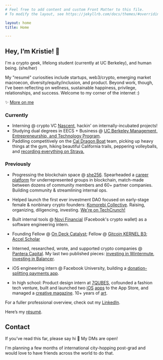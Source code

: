 ```yaml
---
# Feel free to add content and custom Front Matter to this file.
# To modify the layout, see https://jekyllrb.com/docs/themes/#overriding-theme-defaults

layout: home
title: Home

---
```


## Hey, I’m Kristie! 👋
I'm a crypto geek, lifelong student (currently at UC Berkeley), and human being. (she/her)

My "resumé" curiosities include startups, web3/crypto, emerging market macroecon, diversity/equity/inclusion, and product. Beyond work, though, I’ve been reflecting on wellness, sustainable happiness, privilege, relationships, and success. Welcome to my corner of the internet :)


✨ [More on me](/more-on-me)

### Currently
* Interning @ crypto VC [Nascent](https://www.nascent.xyz/), hackin' on internally-incubated projects!
* Studying dual degrees in EECS + Business @ [UC Berkeley Management, Entrepreneurship, and Technology Program](http://met.berkeley.edu/).
* Paddling competitively on the [Cal Dragon Boat](https://caldragonboat.berkeley.edu/) team, picking up heavy things at the gym, hiking beautiful California trails, peppering volleyballs, and [recording everything on Strava.](https://www.strava.com/athletes/19298552)

### Previously
* Progressing the blockchain space @ [she256][#she256]. Spearheaded a [career platform](https://she256.org/career-dev/) for underrepresented groups in blockchain, match-made between dozens of community members and 60+ partner companies. Building community & streamlining internal ops.
* Helped launch the first ever investment DAO focused on early-stage female & nonbinary crypto founders: [Komorebi Collective](https://www.syndicateprotocol.org/syndicate/komorebi_collective). Raising, organizing, diligencing, investing. [We're on TechCrunch!](https://techcrunch.com/2021/05/21/decentralized-komorebi-collective-launches-to-back-female-and-non-binary-crypto-founders/?tpcc=ECTW2020)
* Built internal tools @ [Novi Financial](http://novi.com/) (Facebook's crypto wallet) as a software engineering intern.
* Founding Fellow @ [On Deck Catalyst](https://www.beondeck.com/catalyst); Fellow @ [Gitcoin KERNEL B3](https://kernel.community/en/); [Accel Scholar](https://eecs.berkeley.edu/resources/undergrads/accel)
* Interned, researched, wrote, and supported crypto companies @ [Pantera Capital](https://www.panteracapital.com/). My last two published pieces: [investing in Wintermute](https://panteracapital.medium.com/investing-in-wintermute-d4ece31ff665), [investing in Balancer](https://panteracapital.medium.com/investing-in-balancer-63f8246df954).
* iOS engineering intern @ Facebook University, building a [donation-splitting payments app](https://github.com/kristiehuang/Basket-Donation-Payments).

* In high school: Product design intern at [7QUBES](https://www.7qubes.com/our-work/pay8fwd), cofounded a fashion tech venture, built and launched two [iOS](http://tinyurl.com/cloudcloset) [apps](http://tinyurl.com/airtimeevents) to the App Store, and managed a [creative magazine](https://issuu.com/pandorasbox.gunn). 10+ years of [art](https://www.behance.net/gallery/72001185/Kristie-Huang-Art-Portfolio).

For a fuller professional overview, check out my [LinkedIn](https://www.linkedin.com/in/kristie-huang/).

Here’s my [résumé](http://kristiehuang.com/resume).

<!-- ## Next up
Housing plans for summer in NYC??? -->

## Contact
If you’ve read this far, please say hi 🤍 My DMs are open!

I'm planning a few months of international city-hopping post-grad and would love to have friends across the world to do that.

[#she256]: http://she256.org/
